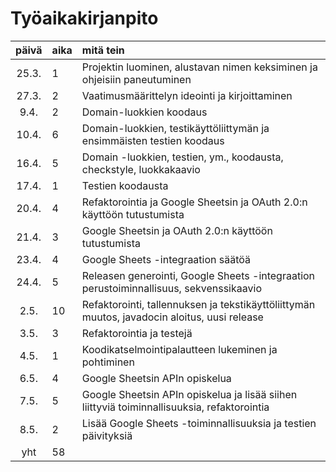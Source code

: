  # Työaikakirjanpito

| päivä | aika | mitä tein  |
| :----:|:-----| :-----|
| 25.3. | 1    | Projektin luominen, alustavan nimen keksiminen ja ohjeisiin paneutuminen |
| 27.3. | 2    | Vaatimusmäärittelyn ideointi ja kirjoittaminen |
| 9.4.  | 2    | Domain-luokkien koodaus |
| 10.4. | 6    | Domain-luokkien, testikäyttöliittymän ja ensimmäisten testien koodaus |
| 16.4. | 5    | Domain -luokkien, testien, ym., koodausta, checkstyle, luokkakaavio |
| 17.4. | 1    | Testien koodausta |
| 20.4. | 4    | Refaktorointia ja Google Sheetsin ja OAuth 2.0:n käyttöön tutustumista |
| 21.4. | 3    | Google Sheetsin ja OAuth 2.0:n käyttöön tutustumista |
| 23.4. | 4    | Google Sheets -integraation säätöä |
| 24.4. | 5    | Releasen generointi, Google Sheets -integraation perustoiminnallisuus, sekvenssikaavio |
| 2.5.  | 10   | Refaktorointi, tallennuksen ja tekstikäyttöliittymän muutos, javadocin aloitus, uusi release |
| 3.5.  | 3    | Refaktorointia ja testejä |
| 4.5.  | 1    | Koodikatselmointipalautteen lukeminen ja pohtiminen |
| 6.5.  | 4    | Google Sheetsin APIn opiskelua |
| 7.5.  | 5    | Google Sheetsin APIn opiskelua ja lisää siihen liittyviä toiminnallisuuksia, refaktorointia |
| 8.5.  | 2    | Lisää Google Sheets -toiminnallisuuksia ja testien päivityksiä |
| yht   | 58   | | 

